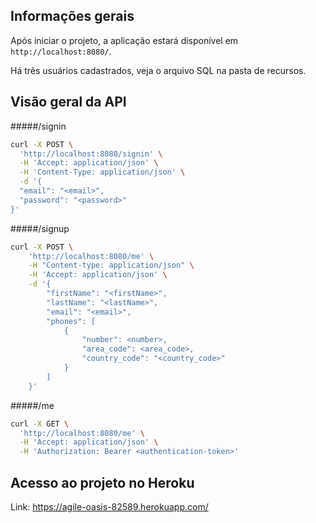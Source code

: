 ## Informações gerais

Após iniciar o projeto, a aplicação estará disponível em `http://localhost:8080/`.

Há três usuários cadastrados, veja o arquivo SQL na pasta de recursos.

## Visão geral da API

#####/signin

```bash
curl -X POST \
  'http://localhost:8080/signin' \
  -H 'Accept: application/json' \
  -H 'Content-Type: application/json' \
  -d '{
  "email": "<email>",
  "password": "<password>"
}'
```

#####/signup

```bash
curl -X POST \
    'http://localhost:8080/me' \
    -H "Content-type: application/json" \
    -H 'Accept: application/json' \
    -d '{
        "firstName": "<firstName>",
        "lastName": "<lastName>",
        "email": "<email>",
        "phones": [
            {
                "number": <number>,
                "area_code": <area_code>,
                "country_code": "<country_code>"
            }
        ]
    }' 
```

#####/me

```bash
curl -X GET \
  'http://localhost:8080/me' \
  -H 'Accept: application/json' \
  -H 'Authorization: Bearer <authentication-token>'
```

## Acesso ao projeto no Heroku

Link: https://agile-oasis-82589.herokuapp.com/
